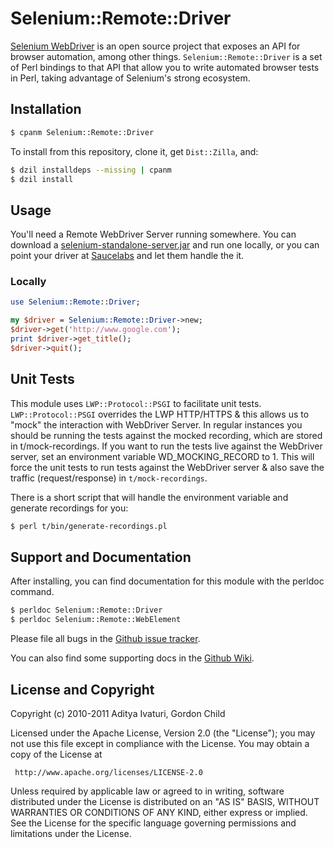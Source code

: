 # Selenium::Remote::Driver

[Selenium WebDriver][1] is an open source project that exposes an API
for browser automation, among other things. `Selenium::Remote::Driver`
is a set of Perl bindings to that API that allow you to write
automated browser tests in Perl, taking advantage of Selenium's strong
ecosystem.

[1]: https://code.google.com/p/selenium/

## Installation

```bash
$ cpanm Selenium::Remote::Driver
```

To install from this repository, clone it, get `Dist::Zilla`, and:

```bash
$ dzil installdeps --missing | cpanm
$ dzil install
```

## Usage

You'll need a Remote WebDriver Server running somewhere. You can
download a [selenium-standalone-server.jar][j] and run one locally, or
you can point your driver at [Saucelabs][s] and
let them handle the it.

### Locally

```perl
use Selenium::Remote::Driver;

my $driver = Selenium::Remote::Driver->new;
$driver->get('http://www.google.com');
print $driver->get_title();
$driver->quit();
```

[j]: http://selenium-release.storage.googleapis.com/index.html
[s]: https://saucelabs.com

## Unit Tests

This module uses `LWP::Protocol::PSGI` to facilitate unit
tests. `LWP::Protocol::PSGI` overrides the LWP HTTP/HTTPS & this allows
us to "mock" the interaction with WebDriver Server. In regular
instances you should be running the tests against the mocked
recording, which are stored in t/mock-recordings. If you want to run
the tests live against the WebDriver server, set an environment
variable WD\_MOCKING\_RECORD to 1. This will force the unit tests to run
tests against the WebDriver server & also save the traffic
(request/response) in `t/mock-recordings`.

There is a short script that will handle the environment variable and
generate recordings for you:

```bash
$ perl t/bin/generate-recordings.pl
```

## Support and Documentation

After installing, you can find documentation for this module with the
perldoc command.

```bash
$ perldoc Selenium::Remote::Driver
$ perldoc Selenium::Remote::WebElement
```

Please file all bugs in the [Github issue tracker][issue].

You can also find some supporting docs in the [Github Wiki][wiki].

[issue]: https://github.com/gempesaw/Selenium-Remote-Driver/issues
[wiki]: https://github.com/gempesaw/Selenium-Remote-Driver/wiki

## License and Copyright

Copyright (c) 2010-2011 Aditya Ivaturi, Gordon Child

Licensed under the Apache License, Version 2.0 (the "License");
you may not use this file except in compliance with the License.
You may obtain a copy of the License at

     http://www.apache.org/licenses/LICENSE-2.0

Unless required by applicable law or agreed to in writing, software
distributed under the License is distributed on an "AS IS" BASIS,
WITHOUT WARRANTIES OR CONDITIONS OF ANY KIND, either express or implied.
See the License for the specific language governing permissions and
limitations under the License.
